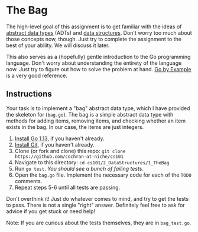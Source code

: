 # The Bag

The high-level goal of this assignment is to get familiar with the ideas of
[abstract data types](https://en.wikipedia.org/wiki/Abstract_data_type) (ADTs)
and [data structures](https://en.wikipedia.org/wiki/Data_structure). Don't worry
too much about those concepts now, though. Just try to complete the assignment
to the best of your ability. We will discuss it later.

This also serves as a (hopefully) gentle introduction to the Go programming
language. Don't worry about understanding the entirety of the language now. Just
try to figure out how to solve the problem at hand. [Go by
Example](https://gobyexample.com/) is a very good reference.

## Instructions

Your task is to implement a "bag" abstract data type, which I have provided the
skeleton for (`bag.go`). The bag is a simple abstract data type with methods for
adding items, removing items, and checking whether an item exists in the bag. In
our case, the items are just integers.

1. [Install Go 1.13](https://golang.org/doc/install), if you haven't already.
2. [Install Git](https://git-scm.com/book/en/v2/Getting-Started-Installing-Git),
   if you haven't already.
3. Clone (or fork and clone) this repo: `git clone https://github.com/cochran-at-niche/cs101`
4. Navigate to this directory: `cd cs101/2_DataStructures/1_TheBag`
5. Run `go test`. *You should see a bunch of failing tests*.
6. Open the `bag.go` file. Implement the necessary code for each of the `TODO` comments.
7. Repeat steps 5-6 until all tests are passing.

Don't overthink it! Just do whatever comes to mind, and try to get the tests to
pass. There is not a single "right" answer. Definitely feel free to ask for
advice if you get stuck or need help!

Note: If you are curious about the tests themselves, they are in `bag_test.go`.
